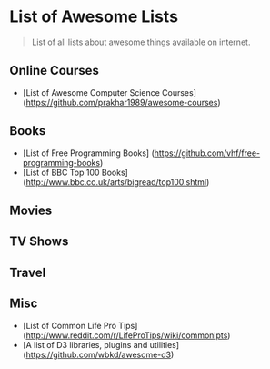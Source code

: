 
List of Awesome Lists
=====

> List of all lists about awesome things available on internet.


Online Courses
---
  - [List of Awesome Computer Science Courses] (https://github.com/prakhar1989/awesome-courses)

Books
---
  - [List of Free Programming Books] (https://github.com/vhf/free-programming-books)
  - [List of BBC Top 100 Books] (http://www.bbc.co.uk/arts/bigread/top100.shtml)

Movies
---

TV Shows
---

Travel
---

Misc
---
  - [List of Common Life Pro Tips] (http://www.reddit.com/r/LifeProTips/wiki/commonlpts)
  - [A list of D3 libraries, plugins and utilities] (https://github.com/wbkd/awesome-d3)
